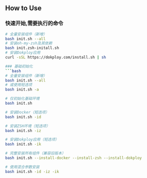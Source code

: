 ## How to Use


### 快速开始,需要执行的命令
```bash
# 全量安装组件（新增）
bash init.sh --all
# 安装oh-my-zsh及其依赖
bash init.zsh-initall.sh
# 安装Dokploy应用
curl -sSL https://dokploy.com/install.sh | sh

### 基础初始化
```bash
# 全量安装组件（新增）
bash init.sh --all
# 或使用短选项
bash init.sh -a

# 仅初始化基础环境
bash init.sh

# 安装Docker（短选项）
bash init.sh -id

# 安装ZSH环境（短选项）
bash init.sh -iz

# 安装Dokploy应用（短选项）
bash init.sh -ik

# 完整安装所有组件（兼容旧版本）
bash init.sh --install-docker --install-zsh --install-dokploy

# 使用混合参数安装
bash init.sh -id -iz -ik